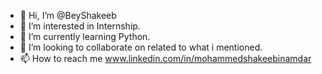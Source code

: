 - 👋 Hi, I’m @BeyShakeeb
- 👀 I’m interested in Internship.
- 🌱 I’m currently learning Python.
- 💞️ I’m looking to collaborate on related to what i mentioned.
- 📫 How to reach me www.linkedin.com/in/mohammedshakeebinamdar

<!---
BeyShakeeb/BeyShakeeb is a ✨ special ✨ repository because its `README.md` (this file) appears on your GitHub profile.
You can click the Preview link to take a look at your changes.
--->
